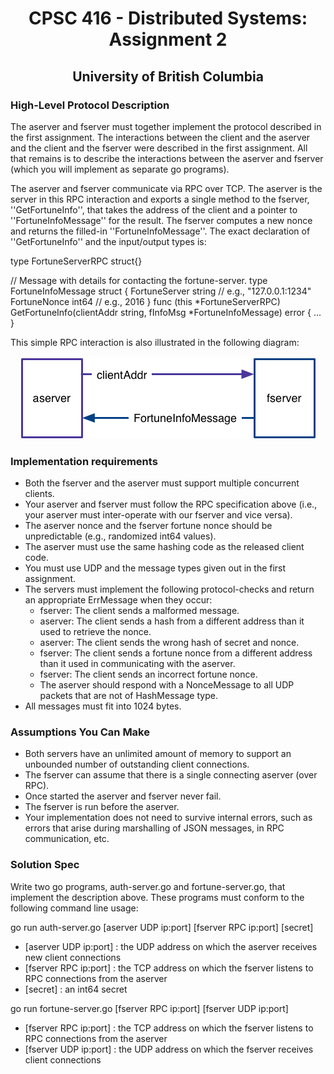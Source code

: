 <h1 align="center"> 
	CPSC 416 - Distributed Systems: Assignment 2
</h1>

<h2 align="center"> 
	University of British Columbia
</h2>



<h3>
	<b>High-Level Protocol Description</b>
</h3>

The aserver and fserver must together implement the protocol described in the first assignment.
The interactions between the client and the aserver and the client and the fserver were described 
in the first assignment. All that remains is to describe the interactions between the aserver and 
fserver (which you will implement as separate go programs).

The aserver and fserver communicate via RPC over TCP. The aserver is the server in this RPC interaction 
and exports a single method to the fserver, ''GetFortuneInfo'', that takes the address of the client and a 
pointer to ''FortuneInfoMessage'' for the result. The fserver computes a new nonce and returns the filled-in 
''FortuneInfoMessage''. The exact declaration of ''GetFortuneInfo'' and the input/output types is:

type FortuneServerRPC struct{}

// Message with details for contacting the fortune-server.
type FortuneInfoMessage struct {
	FortuneServer string // e.g., "127.0.0.1:1234"
	FortuneNonce  int64  // e.g., 2016
}
func (this *FortuneServerRPC) GetFortuneInfo(clientAddr string,	
fInfoMsg *FortuneInfoMessage) error { ... } 

This simple RPC interaction is also illustrated in the following diagram:

<p align="center">
	<img alt="Space-Time Diagram" src="/assign2-servers-proto.jpg">
</p>





<h3>
	<b>Implementation requirements</b>
</h3>

 - Both the fserver and the aserver must support multiple concurrent clients.
 - Your aserver and fserver must follow the RPC specification above (i.e., your aserver must inter-operate with our fserver and vice versa).
 - The aserver nonce and the fserver fortune nonce should be unpredictable (e.g., randomized int64 values).
 - The aserver must use the same hashing code as the released client code.
 - You must use UDP and the message types given out in the first assignment.
 - The servers must implement the following protocol-checks and return an appropriate ErrMessage when they occur:
	- fserver: The client sends a malformed message.
	- aserver: The client sends a hash from a different address than it used to retrieve the nonce.
	- aserver: The client sends the wrong hash of secret and nonce.
	- fserver: The client sends a fortune nonce from a different address than it used in communicating with the aserver.
	- fserver: The client sends an incorrect fortune nonce.
	- The aserver should respond with a NonceMessage to all UDP packets that are not of HashMessage type.
 - All messages must fit into 1024 bytes.
 
 
 
 
<h3>
	<b>Assumptions You Can Make</b>
</h3>

 - Both servers have an unlimited amount of memory to support an unbounded number 
	of outstanding client connections.
 - The fserver can assume that there is a single connecting aserver (over RPC).
 - Once started the aserver and fserver never fail.
 - The fserver is run before the aserver.
 - Your implementation does not need to survive internal errors, such as errors that 
	arise during marshalling of JSON messages, in RPC communication, etc.
	
	
<h3>
	<b>Solution Spec</b>
</h3>

Write two go programs, auth-server.go and fortune-server.go, that implement the description above. 
These programs must conform to the following command line usage:

go run auth-server.go [aserver UDP ip:port] [fserver RPC ip:port] [secret]

- [aserver UDP ip:port] : the UDP address on which the aserver receives new client connections
- [fserver RPC ip:port] : the TCP address on which the fserver listens to RPC connections from the aserver
- [secret] : an int64 secret

go run fortune-server.go [fserver RPC ip:port] [fserver UDP ip:port]
- [fserver RPC ip:port] : the TCP address on which the fserver listens to RPC connections from the aserver
- [fserver UDP ip:port] : the UDP address on which the fserver receives client connections